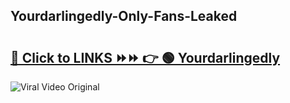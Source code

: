 
 ## Yourdarlingedly-Only-Fans-Leaked

# <h2><a href="https://clipsfans.com/Yourdarlingedly&ref=git">🔗 Click to LINKS ⏩⏩ 👉 🟢 Yourdarlingedly </a></h2>

<a href="https://clipsfans.com/Yourdarlingedly&ref=git" rel="nofollow" data-target="animated-image.originalLink"><img src="https://i.ibb.co.com/xMMVF88/686577567.gif" alt="Viral Video Original" style="max-width: 100%; display: inline-block;" data-target="animated-image.originalImage"></a>
